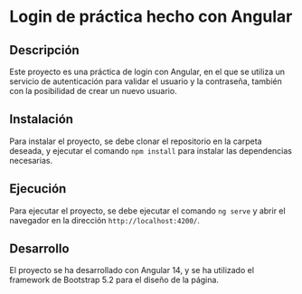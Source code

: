 # Login de práctica hecho con Angular
## Descripción
Este proyecto es una práctica de login con Angular, en el que se utiliza un servicio de autenticación para validar el usuario y la contraseña, también con la posibilidad de crear un nuevo usuario.
## Instalación
Para instalar el proyecto, se debe clonar el repositorio en la carpeta deseada, y ejecutar el comando `npm install` para instalar las dependencias necesarias.
## Ejecución
Para ejecutar el proyecto, se debe ejecutar el comando `ng serve` y abrir el navegador en la dirección `http://localhost:4200/`.
## Desarrollo
El proyecto se ha desarrollado con Angular 14, y se ha utilizado el framework de Bootstrap 5.2 para el diseño de la página.
